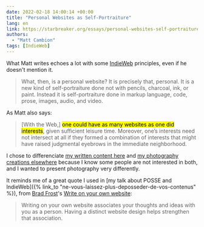 ```yaml
---
date: 2022-02-18 14:00:14 +00:00
title: "Personal Websites as Self-Portraiture"
lang: en
link: https://starbreaker.org/essays/personal-websites-self-portraiture.html
authors:
  - "Matt Cambion"
tags: [IndieWeb]
---
```


What Matt writes echoes a lot with some [IndieWeb](https://indieweb.org/) principles, even if he doesn't mention it.

> What, then, is a personal website? It is precisely that, personal. It is a new kind of self-portraiture done not with pencils, charcoal, ink, or paint. Instead it is self-portraiture done in markup language, code, prose, images, audio, and video.

As Matt also says:

> [With the Web,] <mark>one could have as many websites as one did interests</mark>, given sufficient leisure time. Moreover, one’s interests need not intersect at all if they formed a combination of interests that might have raised judgmental eyebrows in the immediate neighborhood.

I chose to differenciate [my written content here](/) and [my photography creations elsewhere](https://nicolas-hoizey.photo/) because I know some people are not interested in both, and I wanted to present photography very differently.

It reminds me of a great quote I used in [my talk about POSSE and IndieWeb]({% link_to "ne-vous-laissez-plus-deposseder-de-vos-contenus" %}), from [Brad Frost](https://bradfrost.com/)'s [Write on your own website](https://bradfrost.com/blog/post/write-on-your-own-website/):

> Writing on your own website associates your thoughts and ideas with you as a person. Having a distinct website design helps strengthen that association.
